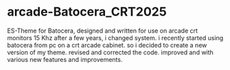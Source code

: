 # arcade-Batocera_CRT2025
ES-Theme for Batocera, designed and written for use on arcade crt monitors 15 Khz
after a few years, i changed system. i recently started using batocera from pc on a crt arcade cabinet. so i decided to create a new version of my theme. revised and corrected the code. improved and with various new features and improvements.

